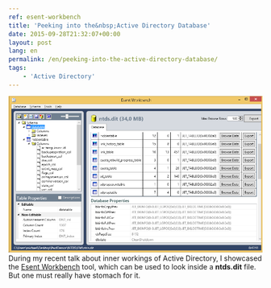 ```yaml
---
ref: esent-workbench
title: 'Peeking into the&nbsp;Active Directory Database'
date: 2015-09-28T21:32:07+00:00
layout: post
lang: en
permalink: /en/peeking-into-the-active-directory-database/
tags:
    - 'Active Directory'
---
```


![Esent Workbench](/wp-content/uploads/workbench.png) During my recent talk about inner workings of&nbsp;Active Directory, I&nbsp;showcased the [Esent Workbench](https://bitbucket.org/gfkeogh/esentworkbench/wiki/Home#markdown-header-esent-workbench) tool, which&nbsp;can be used to&nbsp;look inside a&nbsp;**ntds.dit** file. But&nbsp;one must really have stomach for&nbsp;it.